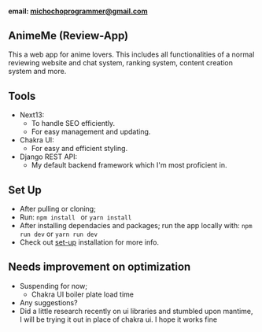 #### email: michochoprogrammer@gmail.com

## AnimeMe (Review-App)
This a web app for anime lovers. This includes all functionalities of a normal reviewing website and chat system, ranking system, content creation system and more.



## Tools
- Next13:
  - To handle SEO efficiently.
  - For easy management and updating.
- Chakra UI:
  - For easy and efficient styling.
- Django REST API:
  - My default backend framework which I'm most proficient in.

## Set Up
- After pulling or cloning;
- Run:
  ```npm install ``` or
  ```yarn install ```
- After installing dependacies and packages; run the app locally with:
  ```npm run dev``` or
  ```yarn run dev```
- Check out [set-up](https://nextjs.org/learn-pages-router/basics/create-nextjs-app/setup) installation for more info.

## Needs improvement on optimization 
- Suspending for now;
  - Chakra UI boiler plate load time
- Any suggestions?
- Did a little research recently on ui libraries and stumbled upon mantime, I will be trying it out in place of chakra ui. I hope it works fine
